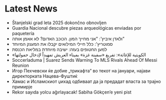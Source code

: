 # Latest News
-  Štanjelski grad leta 2025 dokončno obnovljen
-  Guardia Nacional descubre piezas arqueológicas enviadas por paquetería
-  ולאדן איביץ': "אני מחייך המון. הכוכב האדום? לא אאמן אותה"
-  סמוטריץ': כלל חיילי המילואים יקבלו את המענק המיוחד
-  למען החטופים בעזה: ישיבה מיוחדת במליאת הכנסת
-  «الكويتية للإغاثة»: تفريغ «سفينة غزة» بميناء العريش تمهيداً لإدخال حمولتها
-  Soccerladuma | Suarez Sends Warning To MLS Rivals Ahead Of Messi Reunion
-  Игор Пехчевски ќе добие „трикафта“ во текот на јануари, најави директорката Нацева-Фуштиќ
-  Хамас и Исламскиот џихад одбиваат да ја предадат власта за трајно примирје
-  Rekor sayıda yolcu ağırlayacak! Sabiha Gökçen’e yeni pist
